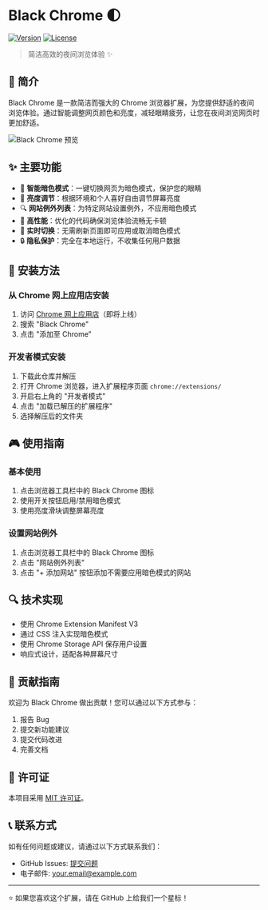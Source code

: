 # Black Chrome 🌓

[![Version](https://img.shields.io/badge/version-1.0.0-blue.svg)](https://github.com/yourusername/black-chrome)
[![License](https://img.shields.io/badge/license-MIT-green.svg)](https://opensource.org/licenses/MIT)

> 简洁高效的夜间浏览体验 ✨

## 📖 简介

Black Chrome 是一款简洁而强大的 Chrome 浏览器扩展，为您提供舒适的夜间浏览体验。通过智能调整网页颜色和亮度，减轻眼睛疲劳，让您在夜间浏览网页时更加舒适。

![Black Chrome 预览](https://via.placeholder.com/640x400?text=Black+Chrome+预览)

## ✨ 主要功能

- 🌙 **智能暗色模式**：一键切换网页为暗色模式，保护您的眼睛
- 🔆 **亮度调节**：根据环境和个人喜好自由调节屏幕亮度
- 🔍 **网站例外列表**：为特定网站设置例外，不应用暗色模式
- 🚀 **高性能**：优化的代码确保浏览体验流畅无卡顿
- 🔄 **实时切换**：无需刷新页面即可应用或取消暗色模式
- 🔒 **隐私保护**：完全在本地运行，不收集任何用户数据

## 🔧 安装方法

### 从 Chrome 网上应用店安装

1. 访问 [Chrome 网上应用店](https://chrome.google.com/webstore/category/extensions)（即将上线）
2. 搜索 "Black Chrome"
3. 点击 "添加至 Chrome"

### 开发者模式安装

1. 下载此仓库并解压
2. 打开 Chrome 浏览器，进入扩展程序页面 `chrome://extensions/`
3. 开启右上角的 "开发者模式"
4. 点击 "加载已解压的扩展程序"
5. 选择解压后的文件夹

## 🎮 使用指南

### 基本使用

1. 点击浏览器工具栏中的 Black Chrome 图标
2. 使用开关按钮启用/禁用暗色模式
3. 使用亮度滑块调整屏幕亮度

### 设置网站例外

1. 点击浏览器工具栏中的 Black Chrome 图标
2. 点击 "网站例外列表"
3. 点击 "+ 添加网站" 按钮添加不需要应用暗色模式的网站

## 🔍 技术实现

- 使用 Chrome Extension Manifest V3
- 通过 CSS 注入实现暗色模式
- 使用 Chrome Storage API 保存用户设置
- 响应式设计，适配各种屏幕尺寸

## 🤝 贡献指南

欢迎为 Black Chrome 做出贡献！您可以通过以下方式参与：

1. 报告 Bug
2. 提交新功能建议
3. 提交代码改进
4. 完善文档

## 📜 许可证

本项目采用 [MIT 许可证](LICENSE)。

## 📞 联系方式

如有任何问题或建议，请通过以下方式联系我们：

- GitHub Issues: [提交问题](https://github.com/yourusername/black-chrome/issues)
- 电子邮件: your.email@example.com

---

⭐ 如果您喜欢这个扩展，请在 GitHub 上给我们一个星标！